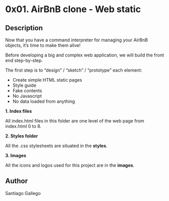 # 0x01. AirBnB clone - Web static

## Description

Now that you have a command interpreter for managing your AirBnB objects, it’s time to make them alive!

Before developing a big and complex web application, we will build the front end step-by-step.

The first step is to “design” / “sketch” / “prototype” each element:

- Create simple HTML static pages
- Style guide
- Fake contents
- No Javascript
- No data loaded from anything

**1. Index files**

All index.html files in this folder are one level of the web page from index.html 0 to 8.


**2. Styles folder**

All the .css stylesheets are situated in the **styles**.


**3. Images**

All the icons and logos used for this project are in the **images**.


## Author

Santiago Gallego